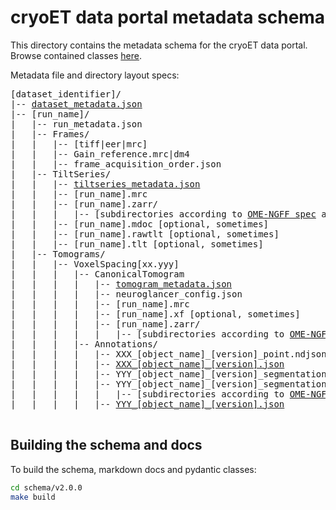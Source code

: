 # cryoET data portal metadata schema

This directory contains the metadata schema for the cryoET data portal. Browse contained classes [here](metadata-docs/index.md).

Metadata file and directory layout specs:

<pre>
[dataset_identifier]/
|-- <a href="metadata-docs/Dataset.md">dataset_metadata.json</a>
|-- [run_name]/
|   |-- run_metadata.json
|   |-- Frames/
|   |   |-- [tiff|eer|mrc]
|   |   |-- Gain_reference.mrc|dm4
|   |   |-- frame_acquisition_order.json
|   |-- TiltSeries/
|   |   |-- <a href="metadata-docs/TiltSeries.md">tiltseries_metadata.json</a>
|   |   |-- [run_name].mrc
|   |   |-- [run_name].zarr/
|   |   |   |-- [subdirectories according to <a href="https://ngff.openmicroscopy.org/latest/">OME-NGFF spec</a> at 100%, 50% and 25% scale]
|   |   |-- [run_name].mdoc [optional, sometimes]
|   |   |-- [run_name].rawtlt [optional, sometimes]
|   |   |-- [run_name].tlt [optional, sometimes]
|   |-- Tomograms/
|   |   |-- VoxelSpacing[xx.yyy]
|   |   |   |-- CanonicalTomogram
|   |   |   |   |-- <a href="metadata-docs/Tomogram.md">tomogram_metadata.json</a>
|   |   |   |   |-- neuroglancer_config.json
|   |   |   |   |-- [run_name].mrc
|   |   |   |   |-- [run_name].xf [optional, sometimes]
|   |   |   |   |-- [run_name].zarr/
|   |   |   |   |   |-- [subdirectories according to <a href="https://ngff.openmicroscopy.org/latest/">OME-NGFF spec</a> at 100%, 50% and 25% scale]
|   |   |   |-- Annotations/
|   |   |   |   |-- XXX_[object_name]_[version]_point.ndjson
|   |   |   |   |-- <a href="metadata-docs/Annotation.md">XXX_[object_name]_[version].json</a>
|   |   |   |   |-- YYY_[object_name]_[version]_segmentationmask.mrc
|   |   |   |   |-- YYY_[object_name]_[version]_segmentationmask.zarr
|   |   |   |   |   |-- [subdirectories according to <a href="https://ngff.openmicroscopy.org/latest/">OME-NGFF spec</a> at 100%, 50% and 25% scale]
|   |   |   |   |-- <a href="metadata-docs/Annotation.md">YYY_[object_name]_[version].json</a>

</pre>

## Building the schema and docs

To build the schema, markdown docs and pydantic classes:

```bash
cd schema/v2.0.0
make build
```
